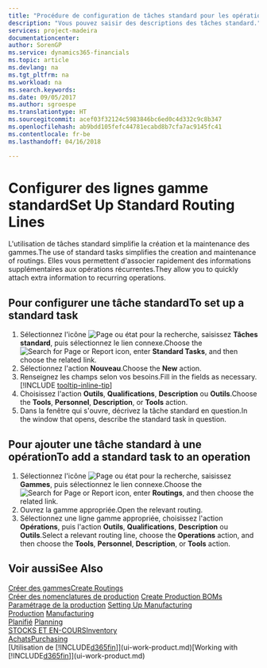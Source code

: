 ```yaml
---
title: "Procédure de configuration de tâches standard pour les opérations | Microsoft Docs"
description: "Vous pouvez saisir des descriptions des tâches standard."
services: project-madeira
documentationcenter: 
author: SorenGP
ms.service: dynamics365-financials
ms.topic: article
ms.devlang: na
ms.tgt_pltfrm: na
ms.workload: na
ms.search.keywords: 
ms.date: 09/05/2017
ms.author: sgroespe
ms.translationtype: HT
ms.sourcegitcommit: acef03f32124c5983846bc6ed0c4d332c9c8b347
ms.openlocfilehash: ab9bdd105fefc44781ecabd8b7cfa7ac9145fc41
ms.contentlocale: fr-be
ms.lasthandoff: 04/16/2018

---
```

# <a name="set-up-standard-routing-lines"></a><span data-ttu-id="b4106-103">Configurer des lignes gamme standard</span><span class="sxs-lookup"><span data-stu-id="b4106-103">Set Up Standard Routing Lines</span></span>
<span data-ttu-id="b4106-104">L'utilisation de tâches standard simplifie la création et la maintenance des gammes.</span><span class="sxs-lookup"><span data-stu-id="b4106-104">The use of standard tasks simplifies the creation and maintenance of routings.</span></span> <span data-ttu-id="b4106-105">Elles vous permettent d'associer rapidement des informations supplémentaires aux opérations récurrentes.</span><span class="sxs-lookup"><span data-stu-id="b4106-105">They allow you to quickly attach extra information to recurring operations.</span></span>

## <a name="to-set-up-a-standard-task"></a><span data-ttu-id="b4106-106">Pour configurer une tâche standard</span><span class="sxs-lookup"><span data-stu-id="b4106-106">To set up a standard task</span></span>
1. <span data-ttu-id="b4106-107">Sélectionnez l'icône ![Page ou état pour la recherche](media/ui-search/search_small.png "Page ou état pour la recherche"), saisissez **Tâches standard**, puis sélectionnez le lien connexe.</span><span class="sxs-lookup"><span data-stu-id="b4106-107">Choose the ![Search for Page or Report](media/ui-search/search_small.png "Search for Page or Report icon") icon, enter **Standard Tasks**, and then choose the related link.</span></span>
2. <span data-ttu-id="b4106-108">Sélectionnez l'action **Nouveau**.</span><span class="sxs-lookup"><span data-stu-id="b4106-108">Choose the **New** action.</span></span>
3. <span data-ttu-id="b4106-109">Renseignez les champs selon vos besoins.</span><span class="sxs-lookup"><span data-stu-id="b4106-109">Fill in the fields as necessary.</span></span> [!INCLUDE [tooltip-inline-tip](includes/tooltip-inline-tip_md.md)]
4. <span data-ttu-id="b4106-110">Choisissez l'action **Outils**, **Qualifications**, **Description** ou **Outils**.</span><span class="sxs-lookup"><span data-stu-id="b4106-110">Choose the **Tools**, **Personnel**, **Description**, or **Tools** action.</span></span>
5. <span data-ttu-id="b4106-111">Dans la fenêtre qui s'ouvre, décrivez la tâche standard en question.</span><span class="sxs-lookup"><span data-stu-id="b4106-111">In the window that opens, describe the standard task in question.</span></span>

## <a name="to-add-a-standard-task-to-an-operation"></a><span data-ttu-id="b4106-112">Pour ajouter une tâche standard à une opération</span><span class="sxs-lookup"><span data-stu-id="b4106-112">To add a standard task to an operation</span></span>
1. <span data-ttu-id="b4106-113">Sélectionnez l'icône ![Page ou état pour la recherche](media/ui-search/search_small.png "Page ou état pour la recherche"), saisissez **Gammes**, puis sélectionnez le lien connexe.</span><span class="sxs-lookup"><span data-stu-id="b4106-113">Choose the ![Search for Page or Report](media/ui-search/search_small.png "Search for Page or Report icon") icon, enter **Routings**, and then choose the related link.</span></span>
2. <span data-ttu-id="b4106-114">Ouvrez la gamme appropriée.</span><span class="sxs-lookup"><span data-stu-id="b4106-114">Open the relevant routing.</span></span>
3. <span data-ttu-id="b4106-115">Sélectionnez une ligne gamme appropriée, choisissez l'action **Opérations**, puis l'action **Outils**, **Qualifications**, **Description** ou **Outils**.</span><span class="sxs-lookup"><span data-stu-id="b4106-115">Select a relevant routing line, choose the **Operations** action, and then choose the **Tools**, **Personnel**, **Description**, or **Tools** action.</span></span>

## <a name="see-also"></a><span data-ttu-id="b4106-116">Voir aussi</span><span class="sxs-lookup"><span data-stu-id="b4106-116">See Also</span></span>  
[<span data-ttu-id="b4106-117">Créer des gammes</span><span class="sxs-lookup"><span data-stu-id="b4106-117">Create Routings</span></span>](production-how-to-create-routings.md)  
<span data-ttu-id="b4106-118">[Créer des nomenclatures de production](production-how-to-create-production-boms.md)   </span><span class="sxs-lookup"><span data-stu-id="b4106-118">[Create Production BOMs](production-how-to-create-production-boms.md)   </span></span>  
<span data-ttu-id="b4106-119">[Paramétrage de la production](production-configure-production-processes.md) </span><span class="sxs-lookup"><span data-stu-id="b4106-119">[Setting Up Manufacturing](production-configure-production-processes.md) </span></span>  
<span data-ttu-id="b4106-120">[Production](production-manage-manufacturing.md)  </span><span class="sxs-lookup"><span data-stu-id="b4106-120">[Manufacturing](production-manage-manufacturing.md)  </span></span>  
<span data-ttu-id="b4106-121">[Planifié](production-planning.md) </span><span class="sxs-lookup"><span data-stu-id="b4106-121">[Planning](production-planning.md) </span></span>  
[<span data-ttu-id="b4106-122">STOCKS ET EN-COURS</span><span class="sxs-lookup"><span data-stu-id="b4106-122">Inventory</span></span>](inventory-manage-inventory.md)  
[<span data-ttu-id="b4106-123">Achats</span><span class="sxs-lookup"><span data-stu-id="b4106-123">Purchasing</span></span>](purchasing-manage-purchasing.md)  
<span data-ttu-id="b4106-124">[Utilisation de [!INCLUDE[d365fin](includes/d365fin_md.md)]](ui-work-product.md)</span><span class="sxs-lookup"><span data-stu-id="b4106-124">[Working with [!INCLUDE[d365fin](includes/d365fin_md.md)]](ui-work-product.md)</span></span>  

